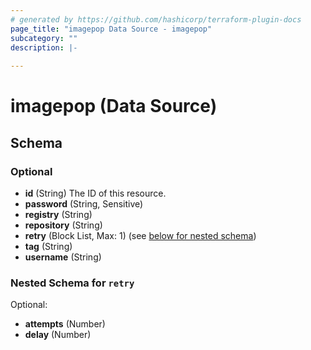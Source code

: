 ```yaml
---
# generated by https://github.com/hashicorp/terraform-plugin-docs
page_title: "imagepop Data Source - imagepop"
subcategory: ""
description: |-
  
---
```


# imagepop (Data Source)





<!-- schema generated by tfplugindocs -->
## Schema

### Optional

- **id** (String) The ID of this resource.
- **password** (String, Sensitive)
- **registry** (String)
- **repository** (String)
- **retry** (Block List, Max: 1) (see [below for nested schema](#nestedblock--retry))
- **tag** (String)
- **username** (String)

<a id="nestedblock--retry"></a>
### Nested Schema for `retry`

Optional:

- **attempts** (Number)
- **delay** (Number)


